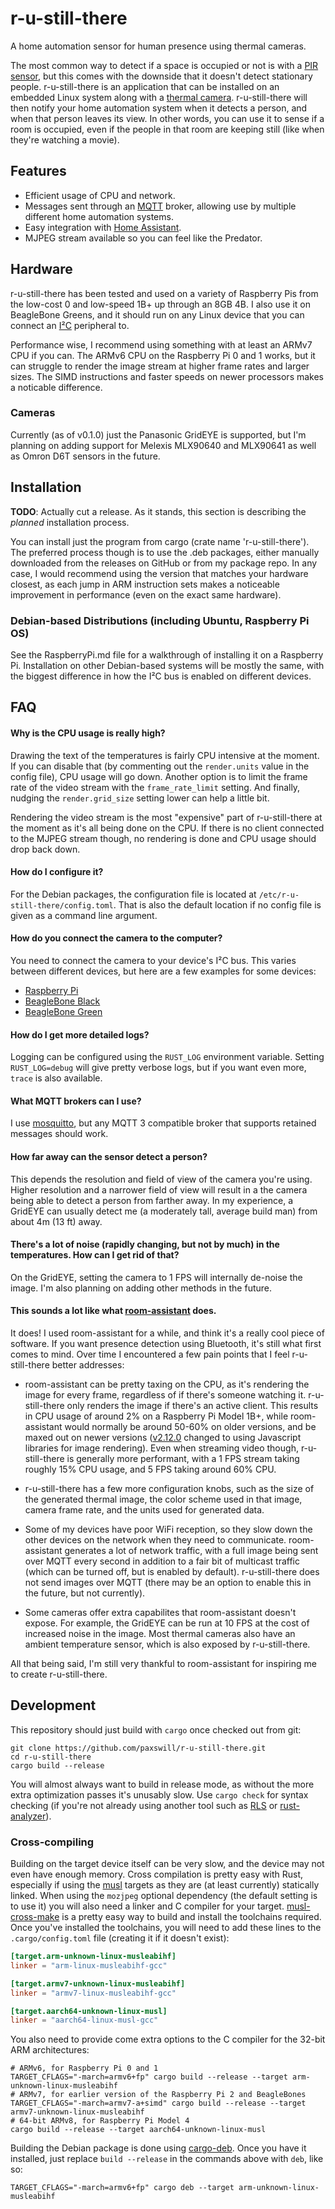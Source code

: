 # r-u-still-there

A home automation sensor for human presence using thermal cameras.

The most common way to detect if a space is occupied or not is with a 
[PIR sensor][wiki-pir], but this comes with the downside that it doesn't detect
stationary people. r-u-still-there is an application that can be installed on
an embedded Linux system along with a [thermal camera](#cameras).
r-u-still-there will then notify your home automation system when it detects a
person, and when that person leaves its view. In other words, you can use it to
sense if a room is occupied, even if the people in that room are keeping still
(like when they're watching a movie).

[wiki-pir]: https://en.wikipedia.org/wiki/Passive_infrared_sensor

## Features

* Efficient usage of CPU and network.
* Messages sent through an [MQTT][wiki-mqtt] broker, allowing use by multiple
  different home automation systems.
* Easy integration with [Home Assistant][hass].
* MJPEG stream available so you can feel like the Predator.

[wiki-mqtt]: https://en.wikipedia.org/wiki/MQTT
[hass]: https://www.home-assistant.io/

## Hardware

r-u-still-there has been tested and used on a variety of Raspberry Pis from the
low-cost 0 and low-speed 1B+ up through an 8GB 4B. I also use it on BeagleBone
Greens, and it should run on any Linux device that you can connect an
[I²C][wiki-i2c] peripheral to.

[wiki-i2c]: https://en.wikipedia.org/wiki/I%C2%B2C

Performance wise, I recommend using something with at least an ARMv7 CPU if you
can. The ARMv6 CPU on the Raspberry Pi 0 and 1 works, but it can struggle to
render the image stream at higher frame rates and larger sizes. The SIMD
instructions and faster speeds on newer processors makes a noticable difference.

### Cameras

Currently (as of v0.1.0) just the Panasonic GridEYE is supported, but I'm
planning on adding support for Melexis MLX90640 and MLX90641 as well as
Omron D6T sensors in the future.

## Installation

**TODO**: Actually cut a release. As it stands, this section is describing the
*planned* installation process.

You can install just the program from cargo (crate name 'r-u-still-there'). The
preferred process though is to use the .deb packages, either manually downloaded
from the releases on GitHub or from my package repo. In any case, I would
recommend using the version that matches your hardware closest, as each jump in
ARM instruction sets makes a noticeable improvement in performance (even on the
exact same hardware).

### Debian-based Distributions (including Ubuntu, Raspberry Pi OS)

See the RaspberryPi.md file for a walkthrough of installing it on a Raspberry
Pi. Installation on other Debian-based systems will be mostly the same, with the
biggest difference in how the I²C bus is enabled on different devices.

## FAQ
#### Why is the CPU usage is really high?
Drawing the text of the temperatures is fairly CPU intensive at the moment. If
you can disable that (by commenting out the `render.units` value in the config
file), CPU usage will go down. Another option is to limit the frame rate of the
video stream with the `frame_rate_limit` setting. And finally, nudging the
`render.grid_size` setting lower can help a little bit.

Rendering the video stream is the most "expensive" part of r-u-still-there at
the moment as it's all being done on the CPU. If there is no client
connected to the MJPEG stream though, no rendering is done and CPU usage
should drop back down.

#### How do I configure it?
For the Debian packages, the configuration file is located at
`/etc/r-u-still-there/config.toml`. That is also the default location if no
config file is given as a command line argument.

#### How do you connect the camera to the computer?
You need to connect the camera to your device's I²C bus. This varies between
different devices, but here are a few examples for some devices:

* [Raspberry Pi](https://pinout.xyz/pinout/i2c)
* [BeagleBone Black](https://beagleboard.org/Support/bone101/#headers)
* [BeagleBone Green](https://wiki.seeedstudio.com/BeagleBone_Green/#hardware-overview)
  
#### How do I get more detailed logs?
Logging can be configured using the `RUST_LOG` environment variable. Setting
`RUST_LOG=debug` will give pretty verbose logs, but if you want even more,
`trace` is also available.

#### What MQTT brokers can I use?
I use [mosquitto](https://mosquitto.org/), but any MQTT 3 compatible broker that
supports retained messages should work.

#### How far away can the sensor detect a person?
This depends the resolution and field of view of the camera you're using. Higher
resolution and a narrower field of view will result in a the camera being able
to detect a person from farther away. In my experience, a GridEYE can usually
detect me (a moderately tall, average build man) from about 4m (13 ft) away.

#### There's a lot of noise (rapidly changing, but not by much) in the temperatures. How can I get rid of that?
On the GridEYE, setting the camera to 1 FPS will internally de-noise the image.
I'm also planning on adding other methods in the future.

#### This sounds a lot like what [room-assistant][room-assistant] does.

It does! I used room-assistant for a while, and think it's a really cool piece
of software. If you want presence detection using Bluetooth, it's still what
first comes to mind. Over time I encountered a few pain points that I feel
r-u-still-there better addresses:

* room-assistant can be pretty taxing on the CPU, as it's rendering the image
  for every frame, regardless of if there's someone watching it. r-u-still-there
  only renders the image if there's an active client. This results in CPU usage
  of around 2% on a Raspberry Pi Model 1B+, while room-assistant would normally
  be around 50-60% on older versions, and be maxed out on newer versions
  ([v2.12.0][r-a_v2.12] changed to using Javascript libraries for image
  rendering). Even when streaming video though, r-u-still-there is generally
  more performant, with a 1 FPS stream taking roughly 15% CPU usage, and 5 FPS
  taking around 60% CPU.

* r-u-still-there has a few more configuration knobs, such as the size of the
  generated thermal image, the color scheme used in that image, camera frame
  rate, and the units used for generated data.

* Some of my devices have poor WiFi reception, so they slow down the other
  devices on the network when they need to communicate. room-assistant generates
  a lot of network traffic, with a full image being sent over MQTT every second
  in addition to a fair bit of multicast traffic (which can be turned off, but
  is enabled by default). r-u-still-there does not send images over MQTT (there
  may be an option to enable this in the future, but not currently).

* Some cameras offer extra capabilites that room-assistant doesn't expose. For
  example, the GridEYE can be run at 10 FPS at the cost of increased noise in
  the image. Most thermal cameras also have an ambient temperature sensor, which
  is also exposed by r-u-still-there.

[room-assistant]: https://www.room-assistant.io/
[r-a_v2.12]: https://github.com/mKeRix/room-assistant/releases/tag/v2.12.0

All that being said, I'm still very thankful to room-assistant for inspiring me
to create r-u-still-there.

## Development

This repository should just build with `cargo` once checked out from git:

```shell
git clone https://github.com/paxswill/r-u-still-there.git
cd r-u-still-there
cargo build --release
```

You will almost always want to build in release mode, as without the more
extra optimization passes it's unusably slow. Use `cargo check` for syntax
checking (if you're not already using another tool such as [RLS][rls] or
[rust-analyzer][rust-analyzer]).

[rls]: https://github.com/rust-lang/rls
[rust-analyzer]: https://rust-analyzer.github.io/

### Cross-compiling

Building on the target device itself can be very slow, and the device may not
even have enough memory. Cross compilation is pretty easy with Rust, especially
if using the [musl][musl] targets as they are (at least currently) statically
linked. When using the `mozjpeg` optional dependency (the default setting is to
use it) you will also need a linker and C compiler for your target.
[musl-cross-make][musl-cross-make] is a pretty easy way to build and install the
toolchains required. Once you've installed the toolchains, you will need to add
these lines to the `.cargo/config.toml` file (creating it if it doesn't exist):

[musl]: https://musl.libc.org/
[musl-cross-make]: https://github.com/richfelker/musl-cross-make

```toml
[target.arm-unknown-linux-musleabihf]
linker = "arm-linux-musleabihf-gcc"

[target.armv7-unknown-linux-musleabihf]
linker = "armv7-linux-musleabihf-gcc"

[target.aarch64-unknown-linux-musl]
linker = "aarch64-linux-musl-gcc"
```

You also need to provide come extra options to the C compiler for the 32-bit ARM
architectures:

```shell
# ARMv6, for Raspberry Pi 0 and 1
TARGET_CFLAGS="-march=armv6+fp" cargo build --release --target arm-unknown-linux-musleabihf
# ARMv7, for earlier version of the Raspberry Pi 2 and BeagleBones
TARGET_CFLAGS="-march=armv7-a+simd" cargo build --release --target armv7-unknown-linux-musleabihf
# 64-bit ARMv8, for Raspberry Pi Model 4
cargo build --release --target aarch64-unknown-linux-musl
```

Building the Debian package is done using [cargo-deb][cargo-deb]. Once you have
it installed, just replace `build --release` in the commands above with `deb`,
like so:

```shell
TARGET_CFLAGS="-march=armv6+fp" cargo deb --target arm-unknown-linux-musleabihf
```

[cargo-deb]: https://github.com/mmstick/cargo-deb


